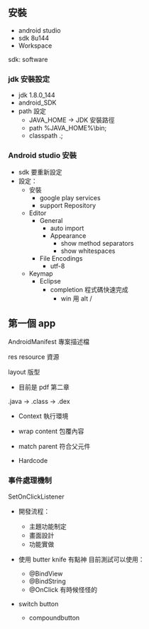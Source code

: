 ## 安裝

* android studio
* sdk 8u144
* Workspace



sdk: software



### jdk 安裝設定

* jdk 1.8.0_144
* android_SDK
* path 設定
  * JAVA_HOME -> JDK 安裝路徑
  * path %JAVA_HOME%\bin;
  * classpath .;



### Android studio 安裝

* sdk 要重新設定
* 設定：
  * 安裝
    * google play services
    * support Repository
  * Editor
    * General
      * auto import
      * Appearance
        * show method separators
        * show whitespaces
    * File Encodings
      * utf-8
  * Keymap
    * Eclipse
      * completion 程式碼快速完成
        * win 用 alt /



## 第一個 app

AndroidManifest 專案描述檔

res resource 資源

layout 版型

* 目前是 pdf 第二章



.java -> .class -> .dex



* Context 執行環境
* wrap content 包覆內容
* match parent 符合父元件



* Hardcode 



### 事件處理機制

SetOnClickListener



* 開發流程：
  * 主題功能制定
  * 畫面設計
  * 功能實做



* 使用 butter knife 有點神 目前測試可以使用：
  * @BindView
  * @BindString
  * @OnClick 有時候怪怪的



* switch button
  * compoundbutton